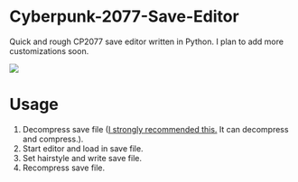 # Cyberpunk-2077-Save-Editor
Quick and rough CP2077 save editor written in Python. I plan to add more customizations soon.

![](https://orion.feralhosting.com/sorrow/share/female_hair_editor.jpg)

# Usage
1. Decompress save file ([I strongly recommended this.](https://github.com/SirBitesalot/CyberCAT/releases) It can decompress and compress.).
2. Start editor and load in save file.
3. Set hairstyle and write save file.
4. Recompress save file.
